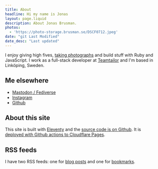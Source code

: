 ```yaml
---
title: About
headline: Hi my name is Jonas
layout: page.liquid
description: About Jonas Brusman.
photos:
  - 'https://photo-storage.brusman.se/DSCF0712.jpeg'
date: "git Last Modified"
date_desc: "Last updated"
---
```


I enjoy giving high fives, [taking photographs](/photos) and build stuff with Ruby and JavaScript. I work as a full-stack developer at [Teamtailor](https://www.teamtailor.com) and I'm based in Linköping, Sweden.


## Me elsewhere
* [Mastodon / Fediverse](https://tacocat.space/@jonas)
* [Instagram](https://www.instagram.com/himynameisjonas/)
* [Github](https://github.com/himynameisjonas)

## About this site

This site is built with [Eleventy](https://www.11ty.dev) and the [source code is on Github](https://github.com/himynameisjonas/jonas.brusman.se). It is [deployed with Github actions to Cloudflare Pages](/deploy-eleventy-to-cloudflare-with-githubs-action-cache/).

## RSS feeds
I have two RSS feeds: one for [blog posts](/rss.xml) and one for [bookmarks](/bookmarks/rss.xml).
